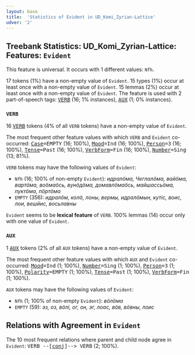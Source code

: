 ```yaml
---
layout: base
title:  'Statistics of Evident in UD_Komi_Zyrian-Lattice'
udver: '2'
---
```


## Treebank Statistics: UD_Komi_Zyrian-Lattice: Features: `Evident`

This feature is universal.
It occurs with 1 different values: `Nfh`.

17 tokens (1%) have a non-empty value of `Evident`.
15 types (1%) occur at least once with a non-empty value of `Evident`.
15 lemmas (2%) occur at least once with a non-empty value of `Evident`.
The feature is used with 2 part-of-speech tags: <tt><a href="kpv_lattice-pos-VERB.html">VERB</a></tt> (16; 1% instances), <tt><a href="kpv_lattice-pos-AUX.html">AUX</a></tt> (1; 0% instances).

### `VERB`

16 <tt><a href="kpv_lattice-pos-VERB.html">VERB</a></tt> tokens (4% of all `VERB` tokens) have a non-empty value of `Evident`.

The most frequent other feature values with which `VERB` and `Evident` co-occurred: <tt><a href="kpv_lattice-feat-Case.html">Case</a></tt><tt>=EMPTY</tt> (16; 100%), <tt><a href="kpv_lattice-feat-Mood.html">Mood</a></tt><tt>=Ind</tt> (16; 100%), <tt><a href="kpv_lattice-feat-Person.html">Person</a></tt><tt>=3</tt> (16; 100%), <tt><a href="kpv_lattice-feat-Tense.html">Tense</a></tt><tt>=Past</tt> (16; 100%), <tt><a href="kpv_lattice-feat-VerbForm.html">VerbForm</a></tt><tt>=Fin</tt> (16; 100%), <tt><a href="kpv_lattice-feat-Number.html">Number</a></tt><tt>=Sing</tt> (13; 81%).

`VERB` tokens may have the following values of `Evident`:

* `Nfh` (16; 100% of non-empty `Evident`): <em>идралӧма, Чеглалӧма, вайӧма, вартӧма, воӧмаӧсь, вунӧдӧма, домавлӧмаӧсь, майшассьӧма, пуктӧма, пӧртӧма</em>
* `EMPTY` (356): <em>идралӧм, колӧ, лоны, вермы, идралӧмын, кутіс, воис, лои, вешйис, восьлавны</em>

`Evident` seems to be **lexical feature** of `VERB`. 100% lemmas (14) occur only with one value of `Evident`.

### `AUX`

1 <tt><a href="kpv_lattice-pos-AUX.html">AUX</a></tt> tokens (2% of all `AUX` tokens) have a non-empty value of `Evident`.

The most frequent other feature values with which `AUX` and `Evident` co-occurred: <tt><a href="kpv_lattice-feat-Mood.html">Mood</a></tt><tt>=Ind</tt> (1; 100%), <tt><a href="kpv_lattice-feat-Number.html">Number</a></tt><tt>=Sing</tt> (1; 100%), <tt><a href="kpv_lattice-feat-Person.html">Person</a></tt><tt>=3</tt> (1; 100%), <tt><a href="kpv_lattice-feat-Polarity.html">Polarity</a></tt><tt>=EMPTY</tt> (1; 100%), <tt><a href="kpv_lattice-feat-Tense.html">Tense</a></tt><tt>=Past</tt> (1; 100%), <tt><a href="kpv_lattice-feat-VerbForm.html">VerbForm</a></tt><tt>=Fin</tt> (1; 100%).

`AUX` tokens may have the following values of `Evident`:

* `Nfh` (1; 100% of non-empty `Evident`): <em>вӧлӧма</em>
* `EMPTY` (59): <em>эз, оз, вӧлі, ог, он, эг, лоас, вӧв, вӧвны, лоис</em>

## Relations with Agreement in `Evident`

The 10 most frequent relations where parent and child node agree in `Evident`:
<tt>VERB --[<tt><a href="kpv_lattice-dep-conj.html">conj</a></tt>]--> VERB</tt> (2; 100%).

